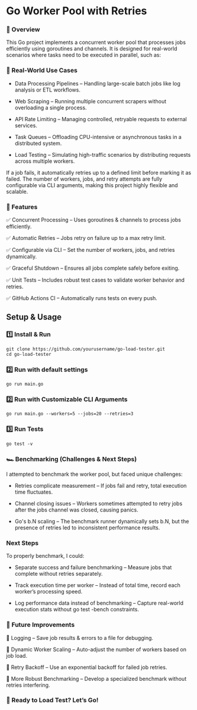 # Go Worker Pool with Retries

### 🚀 Overview

This Go project implements a concurrent worker pool that processes jobs efficiently using goroutines and channels. It is designed for real-world scenarios where tasks need to be executed in parallel, such as:

### 🔹 Real-World Use Cases

- Data Processing Pipelines – Handling large-scale batch jobs like log analysis or ETL workflows.

- Web Scraping – Running multiple concurrent scrapers without overloading a single process.

- API Rate Limiting – Managing controlled, retryable requests to external services.

- Task Queues – Offloading CPU-intensive or asynchronous tasks in a distributed system.

- Load Testing – Simulating high-traffic scenarios by distributing requests across multiple workers.

If a job fails, it automatically retries up to a defined limit before marking it as failed. The number of workers, jobs, and retry attempts are fully configurable via CLI arguments, making this project highly flexible and scalable.

### 🔹 Features

✅ Concurrent Processing – Uses goroutines & channels to process jobs efficiently.

✅ Automatic Retries – Jobs retry on failure up to a max retry limit.

✅ Configurable via CLI – Set the number of workers, jobs, and retries dynamically.

✅ Graceful Shutdown – Ensures all jobs complete safely before exiting.

✅ Unit Tests – Includes robust test cases to validate worker behavior and retries.

✅ GitHub Actions CI – Automatically runs tests on every push.



## Setup & Usage

### 1️⃣ Install & Run

```
git clone https://github.com/yourusername/go-load-tester.git
cd go-load-tester
```

### 2️⃣ Run with default settings
```
go run main.go
```

### 2️⃣ Run with Customizable CLI Arguments

```
go run main.go --workers=5 --jobs=20 --retries=3
```

### 3️⃣ Run Tests

```
go test -v
```


### 🏎️ Benchmarking (Challenges & Next Steps)

I attempted to benchmark the worker pool, but faced unique challenges:

- Retries complicate measurement – If jobs fail and retry, total execution time fluctuates.

- Channel closing issues – Workers sometimes attempted to retry jobs after the jobs channel was closed, causing panics.

- Go's b.N scaling – The benchmark runner dynamically sets b.N, but the presence of retries led to inconsistent performance results.


### Next Steps

To properly benchmark, I could:

- Separate success and failure benchmarking – Measure jobs that complete without retries separately.

- Track execution time per worker – Instead of total time, record each worker’s processing speed.

- Log performance data instead of benchmarking – Capture real-world execution stats without go test -bench constraints.



### 🎯 Future Improvements

🔹 Logging – Save job results & errors to a file for debugging.

🔹 Dynamic Worker Scaling – Auto-adjust the number of workers based on job load.

🔹 Retry Backoff – Use an exponential backoff for failed job retries.

🔹 More Robust Benchmarking – Develop a specialized benchmark without retries interfering.



### 🚀 Ready to Load Test? Let’s Go!
